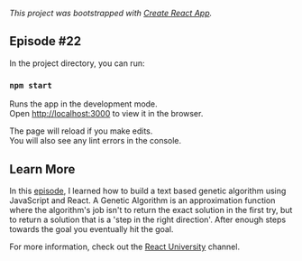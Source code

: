 *This project was bootstrapped with [Create React App](https://github.com/facebook/create-react-app).*

## Episode #22

In the project directory, you can run:

### `npm start`

Runs the app in the development mode.<br>
Open [http://localhost:3000](http://localhost:3000) to view it in the browser.

The page will reload if you make edits.<br>
You will also see any lint errors in the console.

## Learn More

In this [episode](https://www.youtube.com/watch?v=UeAX8ozilOk), I learned how to build a text based genetic algorithm using JavaScript and React. A Genetic Algorithm is an approximation function where the algorithm's job isn't to return the exact solution in the first try, but to return a solution that is a 'step in the right direction'. After enough steps towards the goal you eventually hit the goal.

For more information, check out the [React University](https://www.youtube.com/channel/UCx4a8EMmXx-6RuJlyAKASoQ) channel.